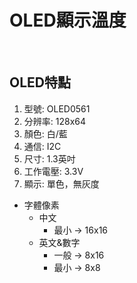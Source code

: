 # OLED顯示溫度

<br>

## OLED特點

1. 型號: OLED0561
2. 分辨率: 128x64
3. 顏色: 白/藍
4. 通信: I2C
5. 尺寸: 1.3英吋
6. 工作電壓: 3.3V
7. 顯示: 單色，無灰度

* 字體像素
  * 中文
    * 最小 -> 16x16
  * 英文&數字
    * 一般 -> 8x16
    * 最小 -> 8x8














































